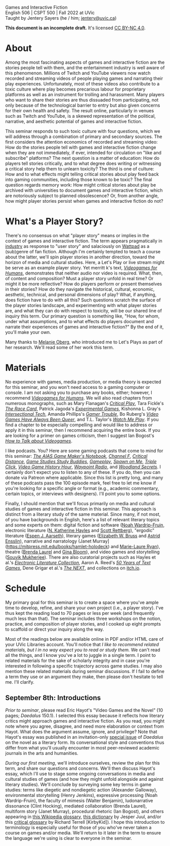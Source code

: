 Games and Interactive Fiction  
English 506 | CSPT 500 | Fall 2022 at UVic  
Taught by Jentery Sayers (he / him; jentery@uvic.ca)   

**This document is an incomplete draft.** It's licensed [CC BY-NC 4.0](https://creativecommons.org/licenses/by-nc/4.0/).

# About

Among the most fascinating aspects of games and interactive fiction are the stories people tell with them, and the entertainment industry is well aware of this phenomenon. Millions of Twitch and YouTube viewers now watch recorded and streaming videos of people playing games and narrating their play experiences. Unfortunately, most of these videos also contribute to a toxic culture where play becomes precarious labour for proprietary platforms as well as an instrument for trolling and harassment. Many players who want to share their stories are thus dissuaded from participating, not only because of the technological barrier to entry but also given concerns for their own health and safety. The result online, particularly in venues such as Twitch and YouTube, is a skewed representation of the political, narrative, and aesthetic potential of games and interactive fiction. 

This seminar responds to such toxic culture with four questions, which we will address through a combination of primary and secondary sources. The first considers the attention economics of recorded and streaming video: How do the stories people tell with games and interactive fiction change when they are not immediately, if ever, intended for circulation on "like and subscribe" platforms? The next question is a matter of education: How do players tell stories critically, and to what degree does writing or witnessing a critical story help them to unlearn toxicity? The third is one of culture: How and to what effects might telling critical stories about play feed back into gaming communities, including those known to be toxic? The final question regards memory work: How might critical stories about play be archived with universities to document games and interactive fiction, which are notoriously subject to planned obsolescence? Or, from another angle, how might player stories persist when games and interactive fiction do not? 

# What's a Player Story?

There's no consensus on what "player story" means or implies in the context of games and interactive fiction. The term appears pragmatically in [industry](https://blog.agilegamedevelopment.com/2020/04/player-stories.html) as response to "user story" and salaciously on [Wattpad](https://www.wattpad.com/stories/player) as a (sub)genre of fan fiction. Although I'm certainly tempted to teach a course about the latter, we'll spin player stories in another direction, toward the horizon of media and cultural studies. Here, a Let's Play or live stream might be serve as an example player story. Yet merritt k's text, [*Videogames for Humans*](https://www.instarbooks.com/books/videogames-for-humans.html), demonstrates that neither audio nor video is required. What, then, of content and composition? Must a player story unfold in real time? Or might it be more reflective? How do players perform or present themselves in their stories? How do they navigate the historical, cultural, economic, aesthetic, technical, and personal dimensions of play? What, if anything, does fiction have to do with all this? Such questions scratch the surface of the player stories landscape, and experimenting with what player stories are, and what they can do with respect to toxicity, will be our shared line of inquiry this term. Our primary question is something like, "How, for whom, under what assumptions, and to what effects do players document and narrate their experiences of games and interactive fiction?" By the end of it, you'll make your own. 

Many thanks to [Melanie Oberg](https://www.constitutionalstudies.ca/team/melanie-oberg/), who introduced me to Let's Plays as part of her research. We'll read some of her work this term. 

# Materials 

No experience with games, media production, or media theory is expected for this seminar, and you won't need access to a gaming computer or console. I am not asking you to purchase any books, either; however, I recommend [*Videogames for Humans*](https://www.instarbooks.com/books/videogames-for-humans.html). We will also read chapters from numerous monographs, such as Mary Flanagan's [*Critical Play*](https://mitpress.mit.edu/books/critical-play), Tara Fickle's [*The Race Card*](https://nyupress.org/9781479805952/the-race-card/), Patrick Jagoda's [*Experimental Games*](*https://press.uchicago.edu/ucp/books/book/chicago/E/bo38460558.html), Kishonna L. Gray's [*Intersectional Tech*](https://lsupress.org/books/detail/intersectional-tech/), Amanda Phillips's [*Gamer Trouble*](https://nyupress.org/9781479834921/gamer-trouble/), Bo Ruberg's [*Video Games Have Always Been Queer*](https://nyupress.org/9781479831036/video-games-have-always-been-queer/), and T.L. Taylor's [*Watch Me Play*](https://press.princeton.edu/books/paperback/9780691183558/watch-me-play). If you find a chapter to be especially compelling and would like to address or apply it in this seminar, then I recommend acquiring the entire book. If you are looking for a primer on games criticism, then I suggest Ian Bogost's [*How to Talk about Videogames*](https://www.upress.umn.edu/book-division/books/how-to-talk-about-videogames).  

I like podcasts. You? Here are some gaming podcasts that come to mind for this seminar: [*The AIAS Game Maker's Notebook*](https://www.interactive.org/Interviews/the_game_makers_notebook.asp), [*Channel F*](https://www.fanbyte.com/channel-f-fanbyte-podcast/), [*Critical Distance*](https://critical-distance.com/category/podcast/), [*Game Studies Study Buddies*](https://rangedtouch.com/game-studies-study-buddies/), [*Gameplay*](https://gameplay.co/), [*Spawn on Me*](https://www.fanbyte.com/spawn-on-me-podcast/), [*Triple Click*](https://maximumfun.org/podcasts/triple-click/), [*Video Game History Hour*](https://gamehistory.org/the-video-game-history-hour/), [*Waypoint Radio*](https://play.acast.com/s/vicegamingsnewpodcast), and [*Woodland Secrets*](http://woodlandsecrets.co/). I certainly don't expect you to listen to any of these. If you do, then you can donate via Patreon where applicable. Since this list is pretty long, and many of these podcasts pass the 100 episode mark, feel free to let me know if you're looking for a specific angle or format (e.g., academic commentary, certain topics, or interviews with designers). I'll point you to some options.

Finally, I should mention that we'll focus primarily on media and cultural studies of games and interactive fiction in this seminar. This approach is distinct from a literary study of the same material. Since many, if not most, of you have backgrounds in English, here's a list of relevant literary topics and some experts on them: digital fiction and software ([Noah Wardrip-Fruin](https://mitpress.mit.edu/books/expressive-processing), electronic literature ([N. Katherine Hayles](https://eliterature.org/pad/elp.html) and [Scott Rettberg](https://www.wiley.com/en-us/Electronic+Literature-p-9781509516773)), "ergodic" literature ([Espen J. Aarseth](https://www.press.jhu.edu/books/title/1398/cybertext)), literary games ([Elizabeth W. Bruss](http://newliteraryhistory.org/) and [Astrid Ensslin](https://mitpress.mit.edu/books/literary-gaming)), narrative and narratology (Janet Murray](https://mitpress.mit.edu/books/hamlet-holodeck) and [Marie-Laure Ryan](https://nebraskapressjournals.unl.edu/issue/9000017406928/storyworlds-011/)), theatre ([Brenda Laurel](https://www.oreilly.com/library/view/computers-as-theatre/9780133390889/) and [Gina Bloom](https://www.press.umich.edu/9831118/gaming_the_stage)), and video games and storytelling ([Souvik Mukherjee](https://link.springer.com/book/10.1057/9781137525055)). There are also curatorial projects such as Hayles et al.'s [*Electronic Literature Collection*](https://collection.eliterature.org/), Aaron A. Reed's [*50 Years of Text Games*](https://if50.substack.com/archive?sort=new), Dene Grigar et al.'s [*The NEXT*](https://the-next.eliterature.org/), and collections on [itch.io](https://itch.io/featured-games-feed?filter=collections).

# Schedule

My primary goal for this seminar is to create a space where you've ample time to develop, refine, and share your own project (i.e., a player story). I've thus kept the reading load to 70 pages or less per week (and frequently much less than that). The seminar includes three workshops on the notion, practice, and composition of player stories, and I cooked up eight prompts to scaffold or direct your inquiry along the way.    

Most of the readings below are available online in PDF and/or HTML care of your UVic Libraries account. You'll notice that *I like to recommend related materials, but I in no way expect you to read or study them.* We can't read all the things, and I know you've a lot to juggle in a single term. I point to related materials for the sake of scholarly integrity and in case you're interested in following a specific trajectory across game studies. I may also mention these related materials during seminar discussions. If I fail to define a term they use or an argument they make, then please don't hesitate to tell me. I'll clarify. 

## September 8th: Introductions 

*Prior to seminar*, please read Eric Hayot's "Video Games and the Novel" (10 pages; *Daedalus* 150.1). I selected this essay because it reflects how literary critics might approach games and interactive fiction. As you read, you might note where you agree, disagree, and need more elaboration or context from Hayot. What does the argument assume, ignore, and privilege? Note that Hayot's essay was published in an invitation-only [special issue](https://direct.mit.edu/daed/issue/150/1) of *Daedalus* on the novel as a literary form. Its conversational style and conventions thus differ from what you'll usually encounter in most peer-reviewed academic journals in the arts and humanities. 

*During our first meeting*, we'll introduce ourselves, review the plan for this term, and share our questions and concerns. We'll then discuss Hayot's essay, which I'll use to stage some ongoing conversations in media and cultural studies of games (and how they might unfold alongside and against literary studies). We'll conclude by surveying some key terms in game studies: terms like diegetic and nondiegetic action (Alexander Galloway), environmental storytelling (Henry Jenkins), expressive processing (Noah Wardrip-Fruin), the faculty of mimesis (Walter Benjamin), ludonarrative dissonance (Clint Hocking), mediated collaboration (Brenda Laurel), multiform story (Janet Murray), procedural rhetoric (Ian Bogost), and others appearing in [this Wikipedia glossary](https://en.wikipedia.org/wiki/Glossary_of_video_game_terms), [this dictionary](https://www.half-real.net/dictionary/) by Jesper Juul, and/or this [critical glossary](https://critical-gaming.squarespace.com/critical-glossary/) by Richard Terrell [KirbyKid]). I hope this introduction to terminology is especially useful for those of you who've never taken a course on games and/or media. We'll return to it later in the term to ensure the language we're using is clear to everyone in the seminar.  
